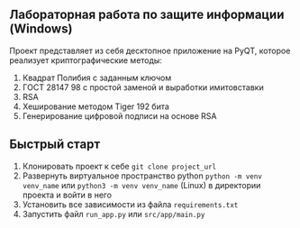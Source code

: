 Лабораторная работа по защите информации (Windows)
-----------------------------------

Проект представляет из себя десктопное приложение на PyQT, которое реализует криптографические методы:
1. Квадрат Полибия с заданным ключом
2. ГОСТ 28147 98 с простой заменой и выработки имитовставки
3. RSA
4. Хеширование методом Tiger 192 бита
5. Генерирование цифровой подписи на основе RSA

Быстрый старт
-----------------------------------
1. Клонировать проект к себе `git clone project_url`
2. Развернуть виртуальное пространство python `python -m venv venv_name` 
   или `python3 -m venv venv_name` (Linux) в директории проекта 
   и войти в него
3. Установить все зависимости из файла `requirements.txt`
4. Запустить файл `run_app.py` или `src/app/main.py`
